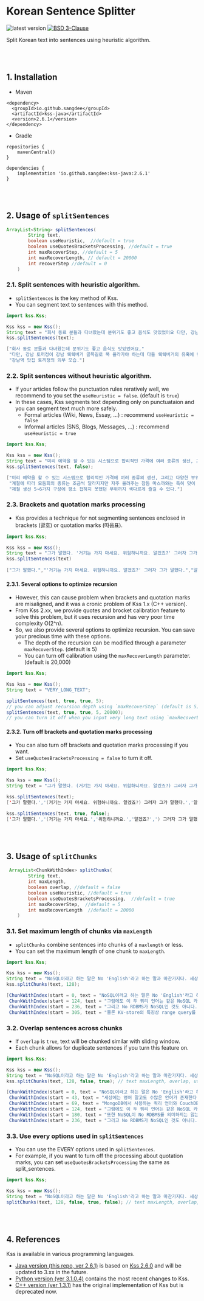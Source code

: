 # Korean Sentence Splitter
<img alt="latest version" src="https://img.shields.io/badge/latest%20version-2.6.1-blue.svg"/> <a href="https://github.com/hyunwoongko/kss/blob/master/LICENSE"><img alt="BSD 3-Clause" src="https://img.shields.io/badge/license-BSD%203%20Clause-blue.svg"/></a>

Split Korean text into sentences using heuristic algorithm.

<br><br>

## 1. Installation
- Maven
```console
<dependency>
  <groupId>io.github.sangdee</groupId>
  <artifactId>kss-java</artifactId>
  <version>2.6.1</version>
</dependency>
```
- Gradle
```console
repositories {
    mavenCentral()
}

dependencies {
    implementation 'io.github.sangdee:kss-java:2.6.1'
}
```

<br><br>

## 2. Usage of `splitSentences`

```java
ArrayList<String> splitSentences(
        String text,
        boolean useHeuristic,  //default = true
        boolean useQuotesBracketsProcessing, //default = true
        int maxRecoverStep, //default = 5
        int maxRecoverLength, // default = 20000
        int recoverStep //default = 0
    ) 
```

### 2.1. Split sentences with heuristic algorithm.
- `splitSentences` is the key method of Kss.
- You can segment text to sentences with this method.

```java
import kss.Kss;

Kss kss = new Kss();
String text = "회사 동료 분들과 다녀왔는데 분위기도 좋고 음식도 맛있었어요 다만, 강남 토끼정이 강남 쉑쉑버거 골목길로 쭉 올라가야 하는데 다들 쉑쉑버거의 유혹에 넘어갈 뻔 했답니다 강남역 맛집 토끼정의 외부 모습.";
kss.splitSentences(text);
```
```java
["회사 동료 분들과 다녀왔는데 분위기도 좋고 음식도 맛있었어요,"
 "다만, 강남 토끼정이 강남 쉑쉑버거 골목길로 쭉 올라가야 하는데 다들 쉑쉑버거의 유혹에 넘어갈 뻔 했답니다,"
 "강남역 맛집 토끼정의 외부 모습."]
```

### 2.2. Split sentences without heuristic algorithm.
- If your articles follow the punctuation rules reratively well, we recommend to you set the `useHeuristic = false`. (default is `true`)
- In these cases, Kss segments text depending only on punctuataion and you can segment text much more safely.
  - Formal articles (Wiki, News, Essay, ...) : recommend `useHeuristic = false`
  - Informal articles (SNS, Blogs, Messages, ...) : recommend `useHeuristic = true`

```java
import kss.Kss;

Kss kss = new Kss();
String text = "미리 예약을 할 수 있는 시스템으로 합리적인 가격에 여러 종류의 생선, 그리고 다양한 부위를 즐길 수 있기 때문이다. 계절에 따라 모둠회의 종류는 조금씩 달라지지만 자주 올려주는 참돔 마스까와는 특히 맛이 매우 좋다. 일반 모둠회도 좋지만 좀 더 특별한 맛을 즐기고 싶다면 특수 부위 모둠회를 추천한다 제철 생선 5~6가지 구성에 평소 접하지 못했던 부위까지 색다르게 즐길 수 있다.";
kss.splitSentences(text, false);  
```
```java
["미리 예약을 할 수 있는 시스템으로 합리적인 가격에 여러 종류의 생선, 그리고 다양한 부위를 즐길 수 있기 때문이다.", 
 "계절에 따라 모둠회의 종류는 조금씩 달라지지만 자주 올려주는 참돔 마스까와는 특히 맛이 매우 좋다.", 
 "제철 생선 5~6가지 구성에 평소 접하지 못했던 부위까지 색다르게 즐길 수 있다."]
```

### 2.3. Brackets and quotation marks processing
- Kss provides a technique for not segmenting sentences enclosed in brackets (괄호) or quotation marks (따옴표).

```java
import kss.Kss;

Kss kss = new Kss();
String text = "그가 말했다. '거기는 가지 마세요. 위험하니까요. 알겠죠?' 그러자 그가 말했다. 알겠어요.";
kss.splitSentences(text)
        
["그가 말했다.","'거기는 가지 마세요. 위험하니까요. 알겠죠?' 그러자 그가 말했다.","알겠어요."]
```

#### 2.3.1. Several options to optimize recursion
- However, this can cause problem when brackets and quotation marks are misaligned, and it was a cronic problem of Kss 1.x (C++ version).
- From Kss 2.xx, we provide quotes and brocket calibration feature to solve this problem, but it uses recursion and has very poor time complexity O(2^n).
- So, we also provide several options to optimize recursion. You can save your precious time with these options.
  - The depth of the recursion can be modified through a parameter `maxRecoverStep`. (default is 5)
  - You can turn off calibration using the `maxRecoverLength` parameter. (default is 20,000)

```java
import kss.Kss;

Kss kss = new Kss();
String text = "VERY_LONG_TEXT";

splitSentences(text, true, true, 5);
// you can adjust recursion depth using `maxRecoverStep` (default is 5)
splitSentences(text, true, true, 5, 20000);
// you can turn it off when you input very long text using `maxRecoverLength` (default is 20000)
```

#### 2.3.2. Turn off brackets and quotation marks processing
- You can also turn off brackets and quotation marks processing if you want.
- Set `useQuotesBracketsProcessing = false` to turn it off.

```java
import kss.Kss;

Kss kss = new Kss();
String text = "그가 말했다. (거기는 가지 마세요. 위험하니까요. 알겠죠?) 그러자 그가 말했다. 알겠어요.";

kss.splitSentences(text);
['그가 말했다.','(거기는 가지 마세요. 위험하니까요. 알겠죠?) 그러자 그가 말했다.','알겠어요.']

kss.splitSentences(text, true, false);
['그가 말했다.','(거기는 가지 마세요.','위험하니까요.','알겠죠?',') 그러자 그가 말했다.','알겠어요.']
```

<br><br>

## 3. Usage of `splitChunks`
```java
 ArrayList<ChunkWithIndex> splitChunks(
        String text, 
        int maxLength,
        boolean overlap, //default = false
        boolean useHeuristic, //default = true
        boolean useQuotesBracketsProcessing,  //default = true
        int maxRecoverStep,  //default = 5
        int maxRecoverLength  //default = 20000
    ) 
```

### 3.1. Set maximum length of chunks via `maxLength`
- `splitChunks` combine sentences into chunks of a `maxlength` or less.
- You can set the maximum length of one chunk to `maxLength`.

```java
import kss.Kss;

Kss kss = new Kss();
String text = "NoSQL이라고 하는 말은 No 'English'라고 하는 말과 마찬가지다. 세상에는 영어 말고도 수많은 언어가 존재한다. MongoDB에서 사용하는 쿼리 언어와 CouchDB에서 사용하는 쿼리 언어는 서로 전혀 다르다. 그럼에도 이 두 쿼리 언어는 같은 NoSQL 카테고리에 속한다. 어쨌거나 SQL이 아니기 때문이다. 또한 NoSQL이 No RDBMS를 의미하지는 않는다. BerkleyDB같은 예외가 있기 때문이다. 그리고 No RDBMS가 NoSQL인 것도 아니다. SQL호환 레이어를 제공하는 KV-store라는 예외가 역시 존재한다. 물론 KV-store의 특징상 range query를 where절에 넣을 수 없으므로 완전한 SQL은 못 되고 SQL의 부분집합 정도를 제공한다.";
kss.splitChunks(text, 128);
```
```java
[ChunkWithIndex(start = 0, text = "NoSQL이라고 하는 말은 No 'English'라고 하는 말과 마찬가지다. 세상에는 영어 말고도 수많은 언어가 존재한다. MongoDB에서 사용하는 쿼리 언어와 CouchDB에서 사용하는 쿼리 언어는 서로 전혀 다르다."),
 ChunkWithIndex(start = 124, text = "그럼에도 이 두 쿼리 언어는 같은 NoSQL 카테고리에 속한다. 어쨌거나 SQL이 아니기 때문이다. 또한 NoSQL이 No RDBMS를 의미하지는 않는다. BerkleyDB같은 예외가 있기 때문이다."),
 ChunkWithIndex(start = 236, text = "그리고 No RDBMS가 NoSQL인 것도 아니다. SQL호환 레이어를 제공하는 KV-store라는 예외가 역 시 존재한다."),
 ChunkWithIndex(start = 305, text = "물론 KV-store의 특징상 range query를 where절에 넣을 수 없으므로 완전한 SQL은 못 되고 SQL의 부분집합 정도를 제공한다.")]
```

### 3.2. Overlap sentences across chunks
- If `overlap` is `true`, text will be chunked similar with sliding window.
- Each chunk allows for duplicate sentences if you turn this feature on.

```java
import kss.Kss;

Kss kss = new Kss();
String text = "NoSQL이라고 하는 말은 No 'English'라고 하는 말과 마찬가지다. 세상에는 영어 말고도 수많은 언어가 존재한다. MongoDB에서 사용하는 쿼리 언어와 CouchDB에서 사용하는 쿼리 언어는 서로 전혀 다르다. 그럼에도 이 두 쿼리 언어는 같은 NoSQL 카테고리에 속한다. 어쨌거나 SQL이 아니기 때문이다. 또한 NoSQL이 No RDBMS를 의미하지는 않는다. BerkleyDB같은 예외가 있기 때문이다. 그리고 No RDBMS가 NoSQL인 것도 아니다. SQL호환 레이어를 제공하는 KV-store라는 예외가 역시 존재한다. 물론 KV-store의 특징상 range query를 where절에 넣을 수 없으므로 완전한 SQL은 못 되고 SQL의 부분집합 정도를 제공한다.";
kss.splitChunks(text, 128, false, true); // text maxLength, overlap, useHeuristic,
```
```java
[ChunkWithIndex(start = 0, text = "NoSQL이라고 하는 말은 No 'English'라고 하는 말과 마찬가지다. 세상에는 영어 말고도 수많은 언어가 존재한다. MongoDB에서 사용하는 쿼리 언어와 CouchDB에서 사용하는 쿼리 언어는 서로 전혀 다르다."),
 ChunkWithIndex(start = 43, text = "세상에는 영어 말고도 수많은 언어가 존재한다. MongoDB에서 사용하는 쿼리 언어와 CouchDB에서 사용하는 쿼리 언어는 서로 전혀 다르다. 그럼에도 이 두 쿼리 언어는 같은 NoSQL 카테고리에 속한다."),
 ChunkWithIndex(start = 69, text = "MongoDB에서 사용하는 쿼리 언어와 CouchDB에서 사용하는 쿼리 언어는 서로 전혀 다르다. 그럼 에도 이 두 쿼리 언어는 같은 NoSQL 카테고리에 속한다. 어쨌거나 SQL이 아니기 때문이다."),
 ChunkWithIndex(start = 124, text = "그럼에도 이 두 쿼리 언어는 같은 NoSQL 카테고리에 속한다. 어쨌거나 SQL이 아니기 때문이다. 또한 NoSQL이 No RDBMS를 의미하지는 않는다. BerkleyDB같은 예외가 있기 때문이다."),
 ChunkWithIndex(start = 180, text = "또한 NoSQL이 No RDBMS를 의미하지는 않는다. BerkleyDB같은 예외가 있기 때문이다. 그리고 No RDBMS가 NoSQL인 것도 아니다. SQL호환 레이어를 제공하는 KV-store라는 예외가 역시 존재한다."),
 ChunkWithIndex(start = 236, text = "그리고 No RDBMS가 NoSQL인 것도 아니다. SQL호환 레이어를 제공하는 KV-store라는 예외가 역 시 존재한다. 물론 KV-store의 특징상 range query를 where절에 넣을 수 없으므로 완전한 SQL은 못 되고 SQL의 부분집합 정도를 제공한다.")]
```

### 3.3. Use every options used in `splitSentences`
- You can use the EVERY options used in `splitSentences`.
- For example, if you want to turn off the processing about quotation marks, you can set `useQuotesBracketsProcessing` the same as split_sentences.

```java
import kss.Kss;

Kss kss = new Kss();
String text = "NoSQL이라고 하는 말은 No 'English'라고 하는 말과 마찬가지다. 세상에는 영어 말고도 수많은 언어가 존재한다. MongoDB에서 사용하는 쿼리 언어와 CouchDB에서 사용하는 쿼리 언어는 서로 전혀 다르다. 그럼에도 이 두 쿼리 언어는 같은 NoSQL 카테고리에 속한다. 어쨌거나 SQL이 아니기 때문이다. 또한 NoSQL이 No RDBMS를 의미하지는 않는다. BerkleyDB같은 예외가 있기 때문이다. 그리고 No RDBMS가 NoSQL인 것도 아니다. SQL호환 레이어를 제공하는 KV-store라는 예외가 역시 존재한다. 물론 KV-store의 특징상 range query를 where절에 넣을 수 없으므로 완전한 SQL은 못 되고 SQL의 부분집합 정도를 제공한다.";
splitChunks(text, 128, false, true, false); // text maxLength, overlap, useHeuristic, useQuotesBracketsProcessing,
```
<br><br>

## 4. References
Kss is available in various programming languages.
- [Java version (this repo, ver 2.6.1)](https://github.com/sangdee/kss-java) is based on [Kss 2.6.0](https://github.com/hyunwoongko/kss/blob/main/docs/UPDATE.md#kss-260) and will be updated to 3.xx in the future.
- [Python version (ver 3.1.0.4)](https://github.com/hyunwoongko/kss) contains the most recent changes to Kss.
- [C++ version (ver 1.3.1)](https://github.com/likejazz/korean-sentence-splitter) has the original implementation of Kss but is deprecated now.
